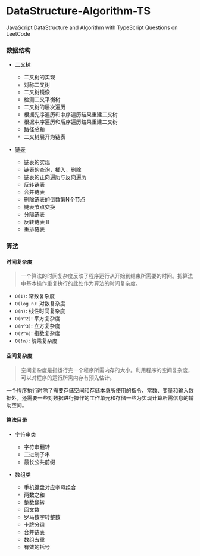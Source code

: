 # DataStructure-Algorithm-TS
JavaScript DataStructure and Algorithm with TypeScript
Questions on LeetCode

### 数据结构
- [二叉树](https://github.com/Reaper622/DataStructure-Algorithm-TS/blob/master/DataStructure/BinaryTree/BinaryTree.md)
    - 二叉树的实现
    - 对称二叉树
    - 二叉树镜像
    - 检测二叉平衡树
    - 二叉树的层次遍历
    - 根据先序遍历和中序遍历结果重建二叉树
    - 根据中序遍历和后序遍历结果重建二叉树
    - 路径总和
    - 二叉树展开为链表

- [链表](https://github.com/Reaper622/DataStructure-Algorithm-TS/blob/master/DataStructure/LinkList/LinkList.md)
    - 链表的实现
    - 链表的查询，插入，删除
    - 链表的正向遍历与反向遍历
    - 反转链表
    - 合并链表
    - 删除链表的倒数第N个节点
    - 链表节点交换
    - 分隔链表
    - 反转链表 II
    - 重排链表

### 算法

#### 时间复杂度

> 一个算法的时间复杂度反映了程序运行从开始到结束所需要的时间。把算法中基本操作重复执行的此处作为算法的时间复杂度。

- `O(1)`: 常数复杂度
- `O(log n)`: 对数复杂度
- `O(n)`: 线性时间复杂度
- `O(n^2)`: 平方复杂度
- `O(n^3)`: 立方复杂度
- `O(2^n)`: 指数复杂度
- `O(!n)`: 阶乘复杂度

#### 空间复杂度

> 空间复杂度是指运行完一个程序所需内存的大小。利用程序的空间复杂度，可以对程序的运行所需内存有预先估计。

一个程序执行时除了需要存储空间和存储本身所使用的指令、常数、变量和输入数据外，还需要一些对数据进行操作的工作单元和存储一些为实现计算所需信息的辅助空间。


#### 算法目录
- 字符串类
  - 字符串翻转
  - 二进制子串
  - 最长公共前缀

- 数组类
  - 手机键盘对应字母组合
  - 两数之和
  - 整数翻转
  - 回文数
  - 罗马数字转整数
  - 卡牌分组
  - 合并链表
  - 数组去重
  - 有效的括号

